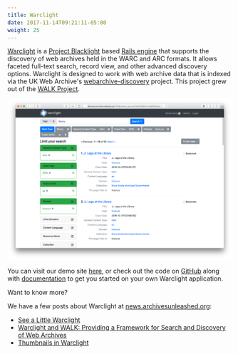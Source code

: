 ```yaml
---
title: Warclight
date: 2017-11-14T09:21:11-05:00
weight: 25
---
```


[Warclight](https://github.com/archivesunleashed/warclight) is a [Project Blacklight](http://projectblacklight.org/) based [Rails engine](http://guides.rubyonrails.org/engines.html) that supports the discovery of web archives held in the WARC and ARC formats. It allows faceted full-text search, record view, and other advanced discovery options. Warclight is designed to work with web archive data that is indexed via the UK Web Archive's [webarchive-discovery](https://github.com/ukwa/webarchive-discovery) project. This project grew out of the [WALK Project](https://uwaterloo.ca/web-archive-group/news/compute-canada-grant-web-archives-longitudinal-knowledge).

![Warclight screenshot](/images/warclight.png)

You can visit our demo site [here](https://warclight.archivesunleashed.org), or check out the code on [GitHub](https://github.com/archivesunleashed/warclight) along with [documentation](https://github.com/archivesunleashed/warclight/wiki) to get you started on your own Warclight application.

Want to know more?

We have a few posts about Warclight at [news.archivesunleashed.org](https://news.archivesunleashed.org):

  - [See a Little Warclight](https://news.archivesunleashed.org/see-a-little-warclight-7b33059355f2)
  - [Warclight and WALK: Providing a Framework for Search and Discovery of Web Archives](https://news.archivesunleashed.org/warclight-and-walk-providing-a-framework-for-search-and-discovery-of-web-archives-47fbd469da2d)
  - [Thumbnails in Warclight](https://news.archivesunleashed.org/thumbnails-in-warclight-e155a0910c35)
